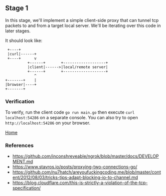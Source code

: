 ## Stage 1

In this stage, we'll implement a simple client-side proxy that can tunnel tcp packets to and from a target local server. We'll be iterating over this code in later stages.

It should look like:

```
 +----+
 |curl|------+
 +----+      v
          +------+       +-------------------+
          |client|------>|local/remote server|
          +------+       +-------------------+
             ^
+-------+    |
|browser|----+
+-------+
```

### Verification

To verify, run the client code `go run main.go` then execute `curl localhost:54286` on a separate console. You can also try to open `http://localhost:54286` on your browser.

[Home](../README.md)

### References

* https://github.com/inconshreveable/ngrok/blob/master/docs/DEVELOPMENT.md
* https://www.stavros.io/posts/proxying-two-connections-go/
* https://github.com/nu7hatch/areyoufuckingcoding.me/blob/master/content/2012/08/03/tricks-tips-adapt-blocking-io-to-channel.md
* https://blog.cloudflare.com/this-is-strictly-a-violation-of-the-tcp-specification/
